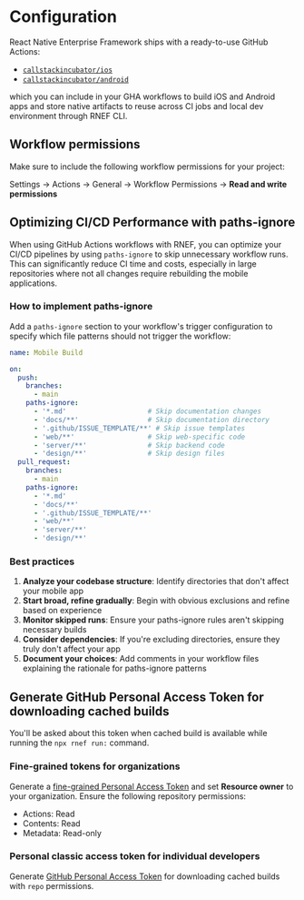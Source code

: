 # Configuration

React Native Enterprise Framework ships with a ready-to-use GitHub Actions:

- [`callstackincubator/ios`](https://github.com/callstackincubator/ios)
- [`callstackincubator/android`](https://github.com/callstackincubator/android)

which you can include in your GHA workflows to build iOS and Android apps and store native artifacts to reuse across CI jobs and local dev environment through RNEF CLI.

## Workflow permissions

Make sure to include the following workflow permissions for your project:

Settings -> Actions -> General -> Workflow Permissions -> **Read and write permissions**

## Optimizing CI/CD Performance with paths-ignore

When using GitHub Actions workflows with RNEF, you can optimize your CI/CD pipelines by using `paths-ignore` to skip unnecessary workflow runs. This can significantly reduce CI time and costs, especially in large repositories where not all changes require rebuilding the mobile applications.

### How to implement paths-ignore

Add a `paths-ignore` section to your workflow's trigger configuration to specify which file patterns should not trigger the workflow:

```yaml
name: Mobile Build

on:
  push:
    branches:
      - main
    paths-ignore:
      - '*.md'                    # Skip documentation changes
      - 'docs/**'                 # Skip documentation directory
      - '.github/ISSUE_TEMPLATE/**' # Skip issue templates
      - 'web/**'                  # Skip web-specific code
      - 'server/**'               # Skip backend code
      - 'design/**'               # Skip design files
  pull_request:
    branches:
      - main
    paths-ignore:
      - '*.md'
      - 'docs/**'
      - '.github/ISSUE_TEMPLATE/**'
      - 'web/**'
      - 'server/**'
      - 'design/**'
```

### Best practices

1. **Analyze your codebase structure**: Identify directories that don't affect your mobile app
2. **Start broad, refine gradually**: Begin with obvious exclusions and refine based on experience
3. **Monitor skipped runs**: Ensure your paths-ignore rules aren't skipping necessary builds
4. **Consider dependencies**: If you're excluding directories, ensure they truly don't affect your app
5. **Document your choices**: Add comments in your workflow files explaining the rationale for paths-ignore patterns

## Generate GitHub Personal Access Token for downloading cached builds

You'll be asked about this token when cached build is available while running the `npx rnef run:` command.

### Fine-grained tokens for organizations

Generate a [fine-grained Personal Access Token](https://github.com/settings/personal-access-tokens/new) and set **Resource owner** to your organization. Ensure the following repository permissions:

- Actions: Read
- Contents: Read
- Metadata: Read-only

### Personal classic access token for individual developers

Generate [GitHub Personal Access Token](https://github.com/settings/tokens/new?scopes=repo) for downloading cached builds with `repo` permissions.
